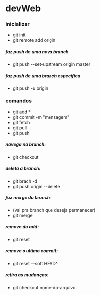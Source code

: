 # devWeb

### inicializar

- git init
- git remote add origin <url>

##### faz push de uma nova branch

- git push --set-upstream origin master

##### faz push de uma branch especifica

- git push -u origin <master>

### comandos

- git add \*
- git commit -m "mensagem"
- git fetch
- git pull
- git push

##### navega na branch:

- git checkout <master>

##### deleta a branch:

- git brach -d <nome-da-branch>
- git push origin --delete <nome-da-branch>

##### faz merge da branch:

- (vai pra branch que deseja permanecer)
- git merge <nome-da-branch>

##### remove do add:

- git reset

##### remove o ultimo commit:

- git reset --soft HEAD^

##### retira as mudanças:

- git checkout nome-do-arquivo
